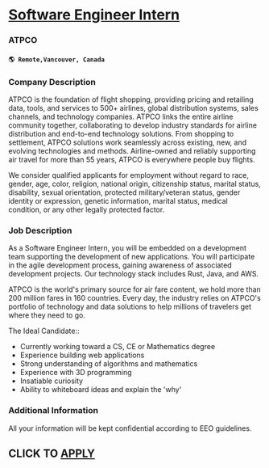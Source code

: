 # [Software Engineer Intern](https://www.remotewlb.com/apply/software-engineer-intern-109080)  
### ATPCO  
#### `🌎 Remote,Vancouver, Canada`  

### **Company Description**

ATPCO is the foundation of flight shopping, providing pricing and retailing data, tools, and services to 500+ airlines, global distribution systems, sales channels, and technology companies. ATPCO links the entire airline community together, collaborating to develop industry standards for airline distribution and end-to-end technology solutions. From shopping to settlement, ATPCO solutions work seamlessly across existing, new, and evolving technologies and methods. Airline-owned and reliably supporting air travel for more than 55 years, ATPCO is everywhere people buy flights.

We consider qualified applicants for employment without regard to race, gender, age, color, religion, national origin, citizenship status, marital status, disability, sexual orientation, protected military/veteran status, gender identity or expression, genetic information, marital status, medical condition, or any other legally protected factor.

###  **Job Description**

As a Software Engineer Intern, you will be embedded on a development team supporting the development of new applications. You will participate in the agile development process, gaining awareness of associated development projects. Our technology stack includes Rust, Java, and AWS.

ATPCO is the world's primary source for air fare content, we hold more than 200 million fares in 160 countries. Every day, the industry relies on ATPCO's portfolio of technology and data solutions to help millions of travelers get where they need to go.

The Ideal Candidate::

  * Currently working toward a CS, CE or Mathematics degree
  * Experience building web applications
  * Strong understanding of algorithms and mathematics
  * Experience with 3D programming
  * Insatiable curiosity
  * Ability to whiteboard ideas and explain the 'why'

###  **Additional Information**

All your information will be kept confidential according to EEO guidelines.

  
## CLICK TO [APPLY](https://www.remotewlb.com/apply/software-engineer-intern-109080)

